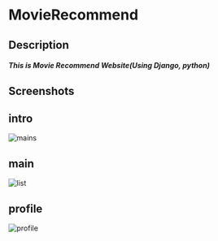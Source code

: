 # MovieRecommend
## Description
##### This is Movie Recommend Website(Using Django, python)
## Screenshots

## intro 
![mains](https://user-images.githubusercontent.com/55237012/73512006-492a1a80-442b-11ea-934f-109f24a14442.PNG)
## main
![list](https://user-images.githubusercontent.com/55237012/73512026-5ba45400-442b-11ea-9cfd-1239acb3ea03.PNG)
## profile
![profile](https://user-images.githubusercontent.com/55237012/73512028-5cd58100-442b-11ea-9c63-0c616c43c964.PNG)

